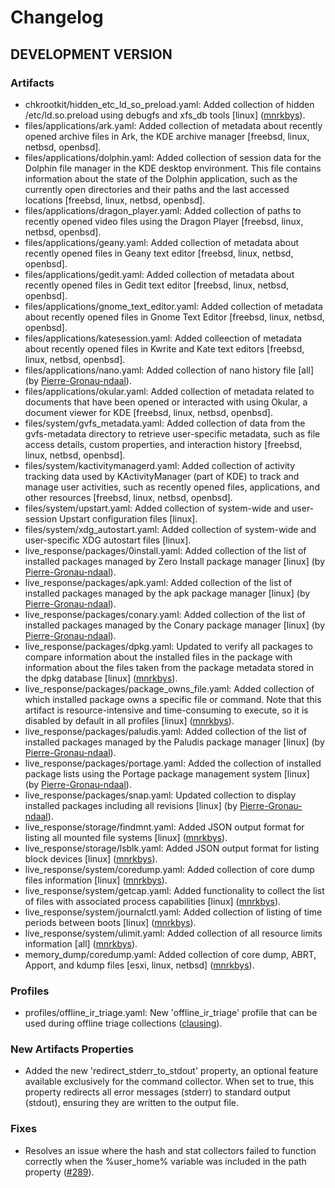 # Changelog

## DEVELOPMENT VERSION

### Artifacts

- chkrootkit/hidden_etc_ld_so_preload.yaml: Added collection of hidden /etc/ld.so.preload using debugfs and xfs_db tools [linux] ([mnrkbys](https://github.com/mnrkbys)).
- files/applications/ark.yaml: Added collection of metadata about recently opened archive files in Ark, the KDE archive manager [freebsd, linux, netbsd, openbsd].
- files/applications/dolphin.yaml: Added collection of session data for the Dolphin file manager in the KDE desktop environment. This file contains information about the state of the Dolphin application, such as the currently open directories and their paths and the last accessed locations [freebsd, linux, netbsd, openbsd].
- files/applications/dragon_player.yaml: Added collection of paths to recently opened video files using the Dragon Player [freebsd, linux, netbsd, openbsd].
- files/applications/geany.yaml: Added collection of metadata about recently opened files in Geany text editor [freebsd, linux, netbsd, openbsd].
- files/applications/gedit.yaml: Added collection of metadata about recently opened files in Gedit text editor [freebsd, linux, netbsd, openbsd].
- files/applications/gnome_text_editor.yaml: Added collection of metadata about recently opened files in Gnome Text Editor [freebsd, linux, netbsd, openbsd].
- files/applications/katesession.yaml: Added colleection of metadata about recently opened files in Kwrite and Kate text editors [freebsd, linux, netbsd, openbsd].
- files/applications/nano.yaml: Added collection of nano history file [all] (by [Pierre-Gronau-ndaal](https://github.com/Pierre-Gronau-ndaal)).
- files/applications/okular.yaml: Added collection of metadata related to documents that have been opened or interacted with using Okular, a document viewer for KDE [freebsd, linux, netbsd, openbsd].
- files/system/gvfs_metadata.yaml: Added collection of data from the gvfs-metadata directory to retrieve user-specific metadata, such as file access details, custom properties, and interaction history [freebsd, linux, netbsd, openbsd].
- files/system/kactivitymanagerd.yaml: Added collection of activity tracking data used by KActivityManager (part of KDE) to track and manage user activities, such as recently opened files, applications, and other resources [freebsd, linux, netbsd, openbsd].
- files/system/upstart.yaml: Added collection of system-wide and user-session Upstart configuration files [linux].
- files/system/xdg_autostart.yaml: Added collection of system-wide and user-specific XDG autostart files [linux].
- live_response/packages/0install.yaml: Added collection of the list of installed packages managed by Zero Install package manager [linux] (by [Pierre-Gronau-ndaal](https://github.com/Pierre-Gronau-ndaal)).
- live_response/packages/apk.yaml: Added collection of the list of installed packages managed by the apk package manager [linux] (by [Pierre-Gronau-ndaal](https://github.com/Pierre-Gronau-ndaal)).
- live_response/packages/conary.yaml: Added collection of the list of installed packages managed by the Conary package manager [linux] (by [Pierre-Gronau-ndaal](https://github.com/Pierre-Gronau-ndaal)).
- live_response/packages/dpkg.yaml: Updated to verify all packages to compare information about the installed files in the package with information about the files taken from the package metadata stored in the dpkg database [linux] ([mnrkbys](https://github.com/mnrkbys)).
- live_response/packages/package_owns_file.yaml: Added collection of which installed package owns a specific file or command. Note that this artifact is resource-intensive and time-consuming to execute, so it is disabled by default in all profiles [linux] ([mnrkbys](https://github.com/mnrkbys)).
- live_response/packages/paludis.yaml: Added collection of the list of installed packages managed by the Paludis package manager [linux] (by [Pierre-Gronau-ndaal](https://github.com/Pierre-Gronau-ndaal)).
- live_response/packages/portage.yaml: Added the collection of installed package lists using the Portage package management system [linux] (by [Pierre-Gronau-ndaal](https://github.com/Pierre-Gronau-ndaal)).
- live_response/packages/snap.yaml: Updated collection to display installed packages including all revisions [linux] (by [Pierre-Gronau-ndaal](https://github.com/Pierre-Gronau-ndaal)).
- live_response/storage/findmnt.yaml: Added JSON output format for listing all mounted file systems [linux] ([mnrkbys](https://github.com/mnrkbys)).
- live_response/storage/lsblk.yaml: Added JSON output format for listing block devices [linux] ([mnrkbys](https://github.com/mnrkbys)).
- live_response/system/coredump.yaml: Added collection of core dump files information [linux] ([mnrkbys](https://github.com/mnrkbys)).
- live_response/system/getcap.yaml: Added functionality to collect the list of files with associated process capabilities [linux] ([mnrkbys](https://github.com/mnrkbys)).
- live_response/system/journalctl.yaml: Added collection of listing of time periods between boots [linux] ([mnrkbys](https://github.com/mnrkbys)).
- live_response/system/ulimit.yaml: Added collection of all resource limits information [all] ([mnrkbys](https://github.com/mnrkbys)).
- memory_dump/coredump.yaml: Added collection of core dump, ABRT, Apport, and kdump files [esxi, linux, netbsd] ([mnrkbys](https://github.com/mnrkbys)).

### Profiles

- profiles/offline_ir_triage.yaml: New 'offline_ir_triage' profile that can be used during offline triage collections ([clausing](https://github.com/clausing)).

### New Artifacts Properties

- Added the new 'redirect_stderr_to_stdout' property, an optional feature available exclusively for the command collector. When set to true, this property redirects all error messages (stderr) to standard output (stdout), ensuring they are written to the output file.

### Fixes

- Resolves an issue where the hash and stat collectors failed to function correctly when the %user_home% variable was included in the path property ([#289](https://github.com/tclahr/uac/issues/289)).
